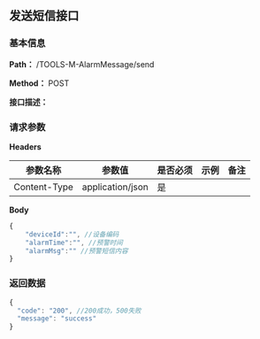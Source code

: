 

## 发送短信接口
<a id=发送短信接口395> </a>

### 基本信息

**Path：** /TOOLS-M-AlarmMessage/send

**Method：** POST

**接口描述：**


### 请求参数
**Headers**

| 参数名称  | 参数值  |  是否必须 | 示例  | 备注  |
| ------------ | ------------ | ------------ | ------------ | ------------ |
| Content-Type  |  application/json | 是  |   |   |
**Body**

```javascript
{
    "deviceId":"", //设备编码
    "alarmTime":"", //预警时间
    "alarmMsg":"" //预警短信内容
}
```
### 返回数据

```javascript
{
  "code": "200", //200成功，500失败
  "message": "success"
}
```